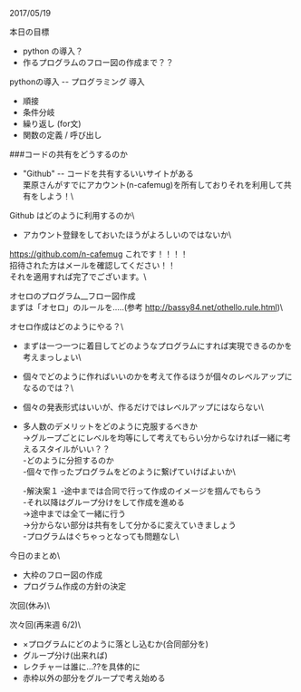 2017/05/19


本日の目標
- python の導入？
- 作るプログラムのフロー図の作成まで？？


pythonの導入 -- プログラミング 導入
- 順接
- 条件分岐
- 繰り返し (for文)
- 関数の定義 / 呼び出し

###コードの共有をどうするのか
- "Github" -- コードを共有するいいサイトがある\
	栗原さんがすでにアカウント(n-cafemug)を所有しておりそれを利用して共有をしよう！\

Github はどのように利用するのか\
- アカウント登録をしておいたほうがよろしいのではないか\


https://github.com/n-cafemug
これです！！！！\
招待された方はメールを確認してください！！\
それを適用すれば完了でございます。\

オセロのプログラム__フロー図作成\
まずは「オセロ」のルールを.....(参考 http://bassy84.net/othello.rule.html)\

オセロ作成はどのようにやる？\
- まずは一つ一つに着目してどのようなプログラムにすれば実現できるのかを考えまっしょい\
- 個々でどのように作ればいいのかを考えて作るほうが個々のレベルアップになるのでは？\
- 個々の発表形式はいいが、作るだけではレベルアップにはならない\
- 多人数のデメリットをどのように克服するべきか\
 →グループごとにレベルを均等にして考えてもらい分からなければ一緒に考えるスタイルがいい？？\
	-どのように分担するのか\
	-個々で作ったプログラムをどのように繋げていけばよいか\
	
	-解決案１
	-途中までは合同で行って作成のイメージを掴んでもらう\
	-それ以降はグループ分けをして作成を進める\
			→途中までは全て一緒に行う\
			→分からない部分は共有をして分かるに変えていきましょう\
		-プログラムはぐちゃっとなっても問題なし\


今日のまとめ\
- 大枠のフロー図の作成
- プログラム作成の方針の決定

次回(休み)\

次々回(再来週 6/2)\
- ×プログラムにどのように落とし込むか(合同部分を)
- グループ分け(出来れば)
- レクチャーは誰に...??を具体的に
- 赤枠以外の部分をグループで考え始める
